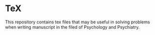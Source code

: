 # TeX

This repository contains tex files that may be useful in solving problems when writing manuscript in the filed of Psychology and Psychiatry.
